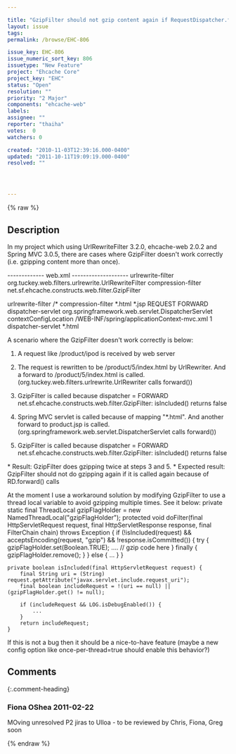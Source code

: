 ```yaml
---

title: "GzipFilter should not gzip content again if RequestDispatcher.forward() is called multiple times"
layout: issue
tags: 
permalink: /browse/EHC-806

issue_key: EHC-806
issue_numeric_sort_key: 806
issuetype: "New Feature"
project: "Ehcache Core"
project_key: "EHC"
status: "Open"
resolution: ""
priority: "2 Major"
components: "ehcache-web"
labels: 
assignee: ""
reporter: "thaiha"
votes:  0
watchers: 0

created: "2010-11-03T12:39:16.000-0400"
updated: "2011-10-11T19:09:19.000-0400"
resolved: ""




---
```


{% raw %}

## Description

<div markdown="1" class="description">


In my project which using UrlRewriteFilter 3.2.0, ehcache-web 2.0.2 and Spring MVC 3.0.5, there are cases where GzipFilter doesn't work correctly (i.e. gzipping content more than once).

------------- web.xml --------------------
  <filter>
    <filter-name>urlrewrite-filter</filter-name>
    <filter-class>org.tuckey.web.filters.urlrewrite.UrlRewriteFilter</filter-class>
  </filter>
  <filter>
    <filter-name>compression-filter</filter-name>
    <filter-class>net.sf.ehcache.constructs.web.filter.GzipFilter</filter-class>
  </filter>

  <filter-mapping>
    <filter-name>urlrewrite-filter</filter-name>
    <url-pattern>/*</url-pattern>
  </filter-mapping>
  <filter-mapping>
    <filter-name>compression-filter</filter-name>
    <url-pattern>*.html</url-pattern>
    <url-pattern>*.jsp</url-pattern>
    <dispatcher>REQUEST</dispatcher>
    <dispatcher>FORWARD</dispatcher>
  </filter-mapping>

  <servlet>
    <servlet-name>dispatcher-servlet</servlet-name>
    <servlet-class>org.springframework.web.servlet.DispatcherServlet</servlet-class>
    <init-param>
      <param-name>contextConfigLocation</param-name>
      <param-value>/WEB-INF/spring/applicationContext-mvc.xml</param-value>
    </init-param>
    <load-on-startup>1</load-on-startup>
  </servlet>
  <servlet-mapping>
    <servlet-name>dispatcher-servlet</servlet-name>
    <url-pattern>*.html</url-pattern>
  </servlet-mapping>

A scenario where the GzipFilter doesn't work correctly is below:

1. A request like /product/ipod is received by web server

2. The request is rewritten to be /product/5/index.html by UrlRewriter.
And a forward to /product/5/index.html is called.
(org.tuckey.web.filters.urlrewrite.UrlRewriter calls forward())

3. GzipFilter is called because dispatcher = FORWARD
net.sf.ehcache.constructs.web.filter.GzipFilter: isIncluded() returns false

4. Spring MVC servlet is called because of mapping "\*.html".
And another forward to product.jsp is called.
(org.springframework.web.servlet.DispatcherServlet calls forward())

5. GzipFilter is called because dispatcher = FORWARD
net.sf.ehcache.constructs.web.filter.GzipFilter: isIncluded() returns false

\* Result:
GzipFilter does gzipping twice at steps 3 and 5. 
\* Expected result: 
GzipFilter should not do gzipping again if it is called again because of RD.forward() calls

At the moment I use a workaround solution by modifying GzipFilter to use a thread local variable to avoid gzipping multiple times. See it below:
    private static final ThreadLocal<Boolean> gzipFlagHolder = new NamedThreadLocal<Boolean>("gzipFlagHolder");
    protected void doFilter(final HttpServletRequest request, final HttpServletResponse response,
                            final FilterChain chain) throws Exception {
        if (!isIncluded(request) && acceptsEncoding(request, "gzip") && !response.isCommitted()) {
            try {
                gzipFlagHolder.set(Boolean.TRUE);
                .... // gzip code here
            } finally {
                gzipFlagHolder.remove();
            }
        } else {
          ...
        }
    }

    private boolean isIncluded(final HttpServletRequest request) {
        final String uri = (String) request.getAttribute("javax.servlet.include.request_uri");
        final boolean includeRequest = !(uri == null) || (gzipFlagHolder.get() != null);

        if (includeRequest && LOG.isDebugEnabled()) {
            ...
        }
        return includeRequest;
    }

If this is not a bug then it should be a nice-to-have feature (maybe a new config option like once-per-thread=true should enable this behavior?)


</div>

## Comments


{:.comment-heading}
### **Fiona OShea** <span class="date">2011-02-22</span>

<div markdown="1" class="comment">

MOving unresolved P2 jiras to Ulloa - to be reviewed by Chris, Fiona, Greg soon

</div>



{% endraw %}
